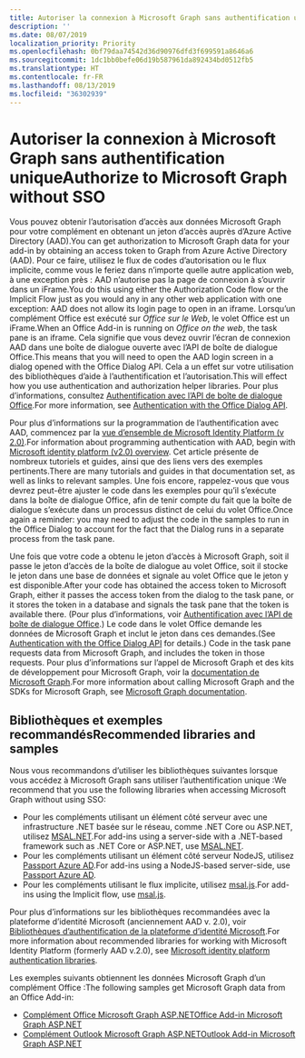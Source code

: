 ```yaml
---
title: Autoriser la connexion à Microsoft Graph sans authentification unique
description: ''
ms.date: 08/07/2019
localization_priority: Priority
ms.openlocfilehash: 0bf79daa74542d36d90976dfd3f699591a8646a6
ms.sourcegitcommit: 1dc1bb0befe06d19b587961da892434bd0512fb5
ms.translationtype: HT
ms.contentlocale: fr-FR
ms.lasthandoff: 08/13/2019
ms.locfileid: "36302939"
---
```

# <a name="authorize-to-microsoft-graph-without-sso"></a><span data-ttu-id="cefdb-102">Autoriser la connexion à Microsoft Graph sans authentification unique</span><span class="sxs-lookup"><span data-stu-id="cefdb-102">Authorize to Microsoft Graph without SSO</span></span>

<span data-ttu-id="cefdb-103">Vous pouvez obtenir l’autorisation d’accès aux données Microsoft Graph pour votre complément en obtenant un jeton d’accès auprès d’Azure Active Directory (AAD).</span><span class="sxs-lookup"><span data-stu-id="cefdb-103">You can get authorization to Microsoft Graph data for your add-in by obtaining an access token to Graph from Azure Active Directory (AAD).</span></span> <span data-ttu-id="cefdb-104">Pour ce faire, utilisez le flux de codes d’autorisation ou le flux implicite, comme vous le feriez dans n’importe quelle autre application web, à une exception près : AAD n’autorise pas la page de connexion à s’ouvrir dans un iFrame.</span><span class="sxs-lookup"><span data-stu-id="cefdb-104">You do this using either the Authorization Code flow or the Implicit Flow just as you would any in any other web application with one exception: AAD does not allow its login page to open in an iframe.</span></span> <span data-ttu-id="cefdb-105">Lorsqu’un complément Office est exécuté sur *Office sur le Web*, le volet Office est un iFrame.</span><span class="sxs-lookup"><span data-stu-id="cefdb-105">When an Office Add-in is running on *Office on the web*, the task pane is an iframe.</span></span> <span data-ttu-id="cefdb-106">Cela signifie que vous devez ouvrir l’écran de connexion AAD dans une boîte de dialogue ouverte avec l’API de boîte de dialogue Office.</span><span class="sxs-lookup"><span data-stu-id="cefdb-106">This means that you will need to open the AAD login screen in a dialog opened with the Office Dialog API.</span></span> <span data-ttu-id="cefdb-107">Cela a un effet sur votre utilisation des bibliothèques d’aide à l’authentification et l’autorisation.</span><span class="sxs-lookup"><span data-stu-id="cefdb-107">This will effect how you use authentication and authorization helper libraries.</span></span> <span data-ttu-id="cefdb-108">Pour plus d’informations, consultez [Authentification avec l’API de boîte de dialogue Office](auth-with-office-dialog-api.md).</span><span class="sxs-lookup"><span data-stu-id="cefdb-108">For more information, see [Authentication with the Office Dialog API](auth-with-office-dialog-api.md).</span></span>

<span data-ttu-id="cefdb-109">Pour plus d’informations sur la programmation de l’authentification avec AAD, commencez par la [vue d’ensemble de Microsoft Identity Platform (v 2.0)](/azure/active-directory/develop/v2-overview).</span><span class="sxs-lookup"><span data-stu-id="cefdb-109">For information about programming authentication with AAD, begin with [Microsoft identity platform (v2.0) overview](/azure/active-directory/develop/v2-overview).</span></span> <span data-ttu-id="cefdb-110">Cet article présente de nombreux tutoriels et guides, ainsi que des liens vers des exemples pertinents.</span><span class="sxs-lookup"><span data-stu-id="cefdb-110">There are many tutorials and guides in that documentation set, as well as links to relevant samples.</span></span> <span data-ttu-id="cefdb-111">Une fois encore, rappelez-vous que vous devrez peut-être ajuster le code dans les exemples pour qu’il s’exécute dans la boîte de dialogue Office, afin de tenir compte du fait que la boîte de dialogue s’exécute dans un processus distinct de celui du volet Office.</span><span class="sxs-lookup"><span data-stu-id="cefdb-111">Once again a reminder: you may need to adjust the code in the samples to run in the Office Dialog to account for the fact that the Dialog runs in a separate process from the task pane.</span></span>

<span data-ttu-id="cefdb-112">Une fois que votre code a obtenu le jeton d’accès à Microsoft Graph, soit il passe le jeton d’accès de la boîte de dialogue au volet Office, soit il stocke le jeton dans une base de données et signale au volet Office que le jeton y est disponible.</span><span class="sxs-lookup"><span data-stu-id="cefdb-112">After your code has obtained the access token to Microsoft Graph, either it passes the access token from the dialog to the task pane, or it stores the token in a database and signals the task pane that the token is available there.</span></span> <span data-ttu-id="cefdb-113">(Pour plus d’informations, voir [Authentification avec l’API de boîte de dialogue Office](auth-with-office-dialog-api.md).) Le code dans le volet Office demande les données de Microsoft Graph et inclut le jeton dans ces demandes.</span><span class="sxs-lookup"><span data-stu-id="cefdb-113">(See [Authentication with the Office Dialog API](auth-with-office-dialog-api.md) for details.) Code in the task pane requests data from Microsoft Graph, and includes the token in those requests.</span></span> <span data-ttu-id="cefdb-114">Pour plus d’informations sur l’appel de Microsoft Graph et des kits de développement pour Microsoft Graph, voir la [documentation de Microsoft Graph](/graph/).</span><span class="sxs-lookup"><span data-stu-id="cefdb-114">For more information about calling Microsoft Graph and the SDKs for Microsoft Graph, see [Microsoft Graph documentation](/graph/).</span></span>

## <a name="recommended-libraries-and-samples"></a><span data-ttu-id="cefdb-115">Bibliothèques et exemples recommandés</span><span class="sxs-lookup"><span data-stu-id="cefdb-115">Recommended libraries and samples</span></span>

<span data-ttu-id="cefdb-116">Nous vous recommandons d’utiliser les bibliothèques suivantes lorsque vous accédez à Microsoft Graph sans utiliser l’authentification unique :</span><span class="sxs-lookup"><span data-stu-id="cefdb-116">We recommend that you use the following libraries when accessing Microsoft Graph without using SSO:</span></span>

- <span data-ttu-id="cefdb-117">Pour les compléments utilisant un élément côté serveur avec une infrastructure .NET basée sur le réseau, comme .NET Core ou ASP.NET, utilisez [MSAL.NET](https://github.com/AzureAD/microsoft-authentication-library-for-dotnet/wiki#conceptual-documentation).</span><span class="sxs-lookup"><span data-stu-id="cefdb-117">For add-ins using a server-side with a .NET-based framework such as .NET Core or ASP.NET, use [MSAL.NET](https://github.com/AzureAD/microsoft-authentication-library-for-dotnet/wiki#conceptual-documentation).</span></span>
- <span data-ttu-id="cefdb-118">Pour les compléments utilisant un élément côté serveur NodeJS, utilisez [Passport Azure AD](https://github.com/AzureAD/passport-azure-ad).</span><span class="sxs-lookup"><span data-stu-id="cefdb-118">For add-ins using a NodeJS-based server-side, use [Passport Azure AD](https://github.com/AzureAD/passport-azure-ad).</span></span>
- <span data-ttu-id="cefdb-119">Pour les compléments utilisant le flux implicite, utilisez [msal.js](https://github.com/AzureAD/microsoft-authentication-library-for-js/wiki).</span><span class="sxs-lookup"><span data-stu-id="cefdb-119">For add-ins using the Implicit flow, use [msal.js](https://github.com/AzureAD/microsoft-authentication-library-for-js/wiki).</span></span>

<span data-ttu-id="cefdb-120">Pour plus d’informations sur les bibliothèques recommandées avec la plateforme d’identité Microsoft (anciennement AAD v. 2.0), voir [Bibliothèques d’authentification de la plateforme d’identité Microsoft](/azure/active-directory/develop/reference-v2-libraries.md).</span><span class="sxs-lookup"><span data-stu-id="cefdb-120">For more information about recommended libraries for working with Microsoft Identity Platform (formerly AAD v.2.0), see [Microsoft identity platform authentication libraries](/azure/active-directory/develop/reference-v2-libraries.md).</span></span>

<span data-ttu-id="cefdb-121">Les exemples suivants obtiennent les données Microsoft Graph d’un complément Office :</span><span class="sxs-lookup"><span data-stu-id="cefdb-121">The following samples get Microsoft Graph data from an Office Add-in:</span></span>

- [<span data-ttu-id="cefdb-122">Complément Office Microsoft Graph ASP.NET</span><span class="sxs-lookup"><span data-stu-id="cefdb-122">Office Add-in Microsoft Graph ASP.NET</span></span>](https://github.com/OfficeDev/office-add-in-microsoft-graph-aspnet)
- [<span data-ttu-id="cefdb-123">Complément Outlook Microsoft Graph ASP.NET</span><span class="sxs-lookup"><span data-stu-id="cefdb-123">Outlook Add-in Microsoft Graph ASP.NET</span></span>](https://github.com/OfficeDev/outlook-add-in-microsoft-graph-aspnet)

